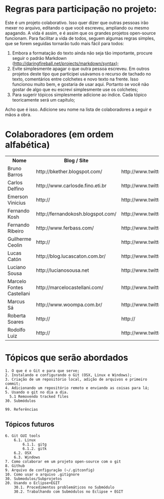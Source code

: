 # Regras para participação no projeto:

Este é um projeto colaborativo. Isso quer dizer que outras pessoas irão mexer no arquivo, editando o que você escreveu, ampliando ou mesmo apagando. A vida é assim, e é assim que os grandes projetos open-source funcionam.
Para facilitar a vida de todos, seguem algumas regras simples, que se forem seguidas tornarão tudo mais fácil para todos:

1. Embora a formatação do texto ainda não seja tão importante, procure seguir o padrão Markdown (http://daringfireball.net/projects/markdown/syntax);
2. Evite simplesmente apagar o que outra pessoa escreveu. Em outros projetos deste tipo que participei usávamos o recurso de tachado no texto, comentários entre colchetes e novo texto na frente. Isso funcionou muito bem, e gostaria de usar aqui. Portanto se você não gostar de algo que eu escreví simplesmente use os colchetes;
3. Para sugerir tópicos simplesmente adicione ao índice. Cada tópico teoricamente será um capítulo;

Acho que é isso. Adicione seu nome na lista de colaboradores a seguir e mãos a obra.


# Colaboradores (em ordem alfabética)

<table>
    <tr><th>Nome</th><th>Blog / Site</th><th>Twitter</th></tr>
    <tr><td>Bruno Barros</td><td>http://bkether.blogspot.com/</td><td>http://www.twitter.com/bkether</td></tr>
    <tr><td>Carlos Delfino</td><td>http://www.carlosde.fino.eti.br</td><td>http://www.twitter.com/fullsrv</td></tr>
    <tr><td>Emerson Vinicius</td><td>http://</td><td>http://www.twitter.com/emersonvinicius</td></tr>
    <tr><td>Fernando Kosh</td><td>http://fernandokosh.blogspot.com/</td><td>http://www.twitter.com/fernandokosh</td></tr>
    <tr><td>Fernando Ribeiro</td><td>http://www.ferbass.com/</td><td>http://www.twitter.com/fer_bass</td></tr>
    <tr><td>Guilherme Ceolin</td><td>http://</td><td>http://www.twitter.com/guiceolin</td></tr>
    <tr><td>Lucas Catón</td><td>http://blog.lucascaton.com.br/</td><td>http://www.twitter.com/lucascaton</td></tr>
    <tr><td>Luciano Sousa</td><td>http://lucianosousa.net</td><td>http://www.twitter.com/lucianosousa</td></tr>
    <tr><td>Marcelo Fontes Castellani</td><td>http://marcelocastellani.com/</td><td>http://www.twitter.com/mfcastellani</td></tr>
    <tr><td>Marcus Sá</td><td>http://www.woompa.com.br/</td><td>http://www.twitter.com/sa_vini</td></tr>
    <tr><td>Roberta Soares</td><td>http://</td><td>http://</td></tr>
    <tr><td>Rodolfo Luiz</td><td>http://</td><td>http://www.twitter.com/rodolfols</td></tr>
</table>

# Tópicos que serão abordados

    1. O que é o Git e para que serve;
    2. Instalando e configurando o Git (OSX, Linux e Windows);
    3. Criação de um repositório local, adição de arquivos e primeiro commit;
    4. Adicionando um repositório remoto e enviando as coisas para lá;
    5. Usando o git no dia a dia.
      5.1 Removendo tracked files
	30. Submódulos
	
    99. Referências

## Tópicos futuros

    6. Git GUI tools
        6.1. Linux
            6.1.1. gitg
            6.1.2. gitk
        6.2. OSX
        6.3. Windows
    7. Como colaborar em um projeto open-source com o git
    8. Github
    9. Arquivo de configuração (~/.gitconfig)
    10. Como usar o arquivo .gitignore
	30. Submodulos/Subprojetos
    20. Usando o Eclipse+EGIT
		30.1. Procedimentos problemáticos no Submódulo
		30.2. Trabalhando com Submódulos no Eclipse + EGIT    

